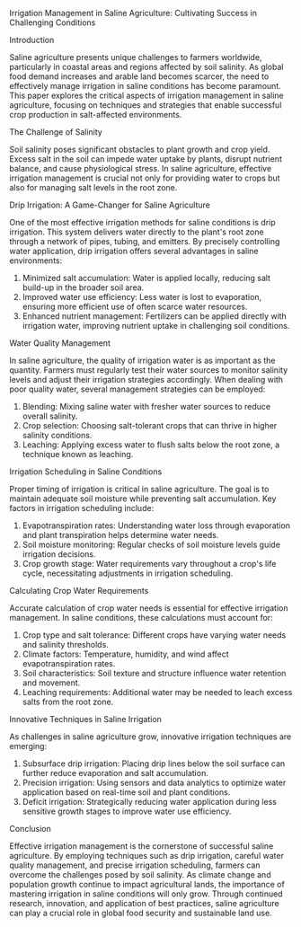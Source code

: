 Irrigation Management in Saline Agriculture: Cultivating Success in Challenging Conditions

Introduction

Saline agriculture presents unique challenges to farmers worldwide, particularly in coastal areas and regions affected by soil salinity. As global food demand increases and arable land becomes scarcer, the need to effectively manage irrigation in saline conditions has become paramount. This paper explores the critical aspects of irrigation management in saline agriculture, focusing on techniques and strategies that enable successful crop production in salt-affected environments.

The Challenge of Salinity

Soil salinity poses significant obstacles to plant growth and crop yield. Excess salt in the soil can impede water uptake by plants, disrupt nutrient balance, and cause physiological stress. In saline agriculture, effective irrigation management is crucial not only for providing water to crops but also for managing salt levels in the root zone.

Drip Irrigation: A Game-Changer for Saline Agriculture

One of the most effective irrigation methods for saline conditions is drip irrigation. This system delivers water directly to the plant's root zone through a network of pipes, tubing, and emitters. By precisely controlling water application, drip irrigation offers several advantages in saline environments:

1. Minimized salt accumulation: Water is applied locally, reducing salt build-up in the broader soil area.
2. Improved water use efficiency: Less water is lost to evaporation, ensuring more efficient use of often scarce water resources.
3. Enhanced nutrient management: Fertilizers can be applied directly with irrigation water, improving nutrient uptake in challenging soil conditions.

Water Quality Management

In saline agriculture, the quality of irrigation water is as important as the quantity. Farmers must regularly test their water sources to monitor salinity levels and adjust their irrigation strategies accordingly. When dealing with poor quality water, several management strategies can be employed:

1. Blending: Mixing saline water with fresher water sources to reduce overall salinity.
2. Crop selection: Choosing salt-tolerant crops that can thrive in higher salinity conditions.
3. Leaching: Applying excess water to flush salts below the root zone, a technique known as leaching.

Irrigation Scheduling in Saline Conditions

Proper timing of irrigation is critical in saline agriculture. The goal is to maintain adequate soil moisture while preventing salt accumulation. Key factors in irrigation scheduling include:

1. Evapotranspiration rates: Understanding water loss through evaporation and plant transpiration helps determine water needs.
2. Soil moisture monitoring: Regular checks of soil moisture levels guide irrigation decisions.
3. Crop growth stage: Water requirements vary throughout a crop's life cycle, necessitating adjustments in irrigation scheduling.

Calculating Crop Water Requirements

Accurate calculation of crop water needs is essential for effective irrigation management. In saline conditions, these calculations must account for:

1. Crop type and salt tolerance: Different crops have varying water needs and salinity thresholds.
2. Climate factors: Temperature, humidity, and wind affect evapotranspiration rates.
3. Soil characteristics: Soil texture and structure influence water retention and movement.
4. Leaching requirements: Additional water may be needed to leach excess salts from the root zone.

Innovative Techniques in Saline Irrigation

As challenges in saline agriculture grow, innovative irrigation techniques are emerging:

1. Subsurface drip irrigation: Placing drip lines below the soil surface can further reduce evaporation and salt accumulation.
2. Precision irrigation: Using sensors and data analytics to optimize water application based on real-time soil and plant conditions.
3. Deficit irrigation: Strategically reducing water application during less sensitive growth stages to improve water use efficiency.

Conclusion

Effective irrigation management is the cornerstone of successful saline agriculture. By employing techniques such as drip irrigation, careful water quality management, and precise irrigation scheduling, farmers can overcome the challenges posed by soil salinity. As climate change and population growth continue to impact agricultural lands, the importance of mastering irrigation in saline conditions will only grow. Through continued research, innovation, and application of best practices, saline agriculture can play a crucial role in global food security and sustainable land use.